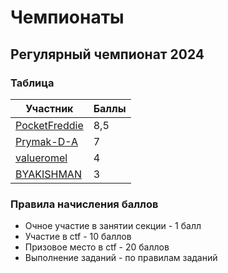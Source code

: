 # Чемпионаты

## Регулярный чемпионат 2024

### Таблица

| Участник | Баллы |
| -------- | ----- |
| [PocketFreddie](https://github.com/PocketFreddie) | 8,5 |
| [Prymak-D-A](https://github.com/Prymak-D-A) | 7 |
| [valueromel](https://github.com/valueromel) | 4 |
| [BYAKISHMAN](https://github.com/byakishman) | 3 |

### Правила начисления баллов

- Очное участие в занятии секции - 1 балл
- Участие в ctf - 10 баллов
- Призовое место в ctf - 20 баллов
- Выполнение заданий - по правилам заданий
